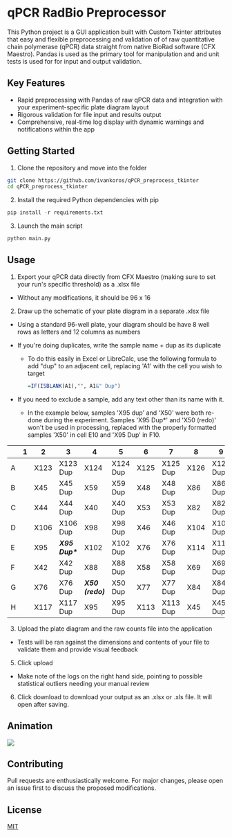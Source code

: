 # qPCR RadBio Preprocessor

This Python project is a GUI application built with Custom Tkinter attributes that easy and flexible preprocessing and validation of of raw quantitative chain polymerase (qPCR) data straight from native BioRad software (CFX Maestro). Pandas is used as the primary tool for manipulation and and unit tests is used for for input and output validation.

## Key Features

- Rapid preprocessing with Pandas of raw qPCR data and integration with your experiment-specific plate diagram layout
- Rigorous validation for file input and results output
- Comprehensive, real-time log display with dynamic warnings and notifications within the app

## Getting Started

1. Clone the repository and move into the folder

```bash
git clone https://github.com/ivankoros/qPCR_preprocess_tkinter
cd qPCR_preprocess_tkinter
```
2. Install the required Python dependencies with pip
```python
pip install -r requirements.txt
```
3. Launch the main script
```python
python main.py
```

## Usage
1. Export your qPCR data directly from CFX Maestro (making sure to set your run's specific threshold) as a .xlsx file
  - Without any modifications, it should be 96 x 16 
2. Draw up the schematic of your plate diagram in a separate .xlsx file

  - Using a standard 96-well plate, your diagram should be have 8 well rows as letters and 12 columns as numbers
  
  - If you're doing duplicates, write the sample name + dup as its duplicate
  
    - To do this easily in Excel or LibreCalc, use the following formula to add "dup" to an adjacent cell, replacing 'A1' with the cell you wish to target
    
      ```R
      =IF(ISBLANK(A1),"", A1&" Dup")
      ```
  - If you need to exclude a sample, add any text other than its name with it.
  
    - In the example below, samples 'X95 dup' and 'X50' were both re-done during the experiment. Samples 'X95 Dup*' and 'X50 (redo)' won't be used in processing, replaced with the properly formatted samples 'X50' in cell E10 and 'X95 Dup' in F10.
        
  |  	| 1 	| 2 	| 3 	| 4 	| 5 	| 6 	| 7 	| 8 	| 9 	| 10 	| 11 	| 12 	|
|---	|---	|---	|---	|---	|---	|---	|---	|---	|---	|---	|---	|---	|
| A 	|  	| X123 	| X123 Dup 	| X124 	| X124 Dup 	| X125 	| X125 Dup 	| X126 	| X126 Dup 	| X127 	| X127 Dup 	|  	|
| B 	|  	| X45 	| X45 Dup 	| X59 	| X59 Dup 	| X48 	| X48 Dup 	| X86 	| X86 Dup 	| X88 	| X88 Dup 	|  	|
| C 	|  	| X44 	| X44 Dup 	| X40 	| X40 Dup 	| X53 	| X53 Dup 	| X82 	| X82 Dup 	| X106 	| X106 Dup 	|  	|
| D 	|  	| X106 	| X106 Dup 	| X98 	| X98 Dup 	| X46 	| X46 Dup 	| X104 	| X104 Dup 	| X61 	| X61 Dup 	|  	|
| E 	|  	| X95 	| **_X95 Dup\*_** 	| X102 	| X102 Dup 	| X76 	| X76 Dup 	| X114 	| X114 Dup 	| **X95 Dup** 	|  	|  	|
| F 	|  	| X42 	| X42 Dup 	| X88 	| X88 Dup 	| X58 	| X58 Dup 	| X69 	| X69 Dup 	| **X50** 	|  	|  	|
| G 	|  	| X76 	| X76 Dup 	| **_X50 (redo)_** 	| X50 Dup 	| X77 	| X77 Dup 	| X84 	| X84 Dup 	|  	|  	|  	|
| H 	|  	| X117 	| X117 Dup 	| X95 	| X95 Dup 	| X113 	| X113 Dup 	| X45 	| X45 Dup 	|  	|  	|  	|
 
 
3. Upload the plate diagram and the raw counts file into the application

 - Tests will be ran against the dimensions and contents of your file to validate them and provide visual feedback
 
5. Click upload

  - Make note of the logs on the right hand side, pointing to possible statistical outliers needing your manual review
  
6. Click download to download your output as an .xlsx or .xls file. It will open after saving. 


## Animation
![](qPCR_tkinter_animation.gif)

## Contributing

Pull requests are enthusiastically welcome. For major changes, please open an issue first to discuss the proposed modifications.

## License

[MIT](https://choosealicense.com/licenses/mit/)


